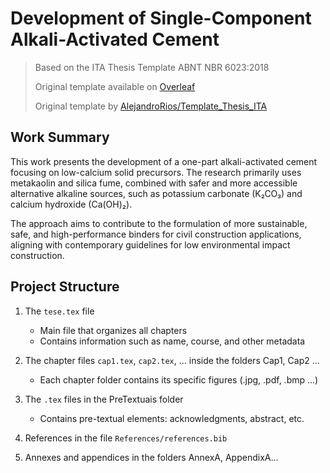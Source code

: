 # Development of Single-Component Alkali-Activated Cement

> Based on the ITA Thesis Template ABNT NBR 6023:2018
>
> Original template available on [Overleaf](https://pt.overleaf.com/latex/templates/thesis-template-aeronautics-institute-of-technology-ita/yhfrqqydpygk)
>
> Original template by [AlejandroRios/Template_Thesis_ITA](https://github.com/AlejandroRios/Template_Thesis_ITA)

## Work Summary

This work presents the development of a one-part alkali-activated cement focusing on low-calcium solid precursors. The research primarily uses metakaolin and silica fume, combined with safer and more accessible alternative alkaline sources, such as potassium carbonate (K₂CO₃) and calcium hydroxide (Ca(OH)₂).

The approach aims to contribute to the formulation of more sustainable, safe, and high-performance binders for civil construction applications, aligning with contemporary guidelines for low environmental impact construction.

## Project Structure

1. The `tese.tex` file
   - Main file that organizes all chapters
   - Contains information such as name, course, and other metadata

2. The chapter files `cap1.tex`, `cap2.tex`, ... inside the folders Cap1, Cap2 ...
   - Each chapter folder contains its specific figures (.jpg, .pdf, .bmp ...)

3. The `.tex` files in the PreTextuais folder
   - Contains pre-textual elements: acknowledgments, abstract, etc.

4. References in the file `References/references.bib`

5. Annexes and appendices in the folders AnnexA, AppendixA...
